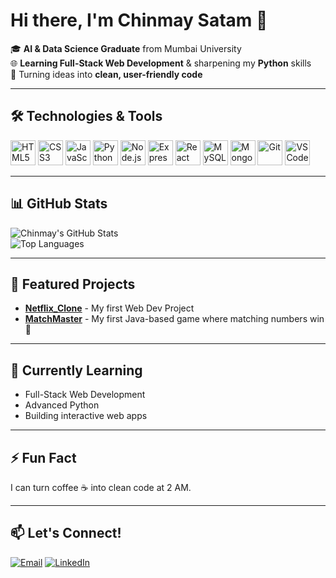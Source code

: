 # Hi there, I'm Chinmay Satam 👋

🎓 **AI & Data Science Graduate** from Mumbai University  
🌐 **Learning Full-Stack Web Development** & sharpening my **Python** skills  
🚀 Turning ideas into **clean, user-friendly code**  

---

## 🛠 Technologies & Tools
<p>
<img src="https://cdn.jsdelivr.net/gh/devicons/devicon/icons/html5/html5-original.svg" width="40" alt="HTML5" />
<img src="https://cdn.jsdelivr.net/gh/devicons/devicon/icons/css3/css3-original.svg" width="40" alt="CSS3" />
<img src="https://cdn.jsdelivr.net/gh/devicons/devicon/icons/javascript/javascript-original.svg" width="40" alt="JavaScript" />
<img src="https://cdn.jsdelivr.net/gh/devicons/devicon/icons/python/python-original.svg" width="40" alt="Python" />
<img src="https://cdn.jsdelivr.net/gh/devicons/devicon/icons/nodejs/nodejs-original.svg" width="40" alt="Node.js" />
<img src="https://cdn.jsdelivr.net/gh/devicons/devicon/icons/express/express-original-wordmark.svg" width="40" alt="Express" />
<img src="https://cdn.jsdelivr.net/gh/devicons/devicon/icons/react/react-original.svg" width="40" alt="React" />
<img src="https://cdn.jsdelivr.net/gh/devicons/devicon/icons/mysql/mysql-original.svg" width="40" alt="MySQL" />
<img src="https://cdn.jsdelivr.net/gh/devicons/devicon/icons/mongodb/mongodb-original.svg" width="40" alt="MongoDB" />
<img src="https://cdn.jsdelivr.net/gh/devicons/devicon/icons/git/git-original.svg" width="40" alt="Git" />
<img src="https://cdn.jsdelivr.net/gh/devicons/devicon/icons/vscode/vscode-original.svg" width="40" alt="VS Code" />
</p>

---

## 📊 GitHub Stats
![Chinmay's GitHub Stats](https://github-readme-stats.vercel.app/api?username=Chinmay852&show_icons=true&theme=tokyonight)  
![Top Languages](https://github-readme-stats.vercel.app/api/top-langs/?username=Chinmay852&layout=compact&theme=tokyonight)

---

## 📌 Featured Projects
- [**Netflix_Clone**](https://github.com/Chinmay852/Netflix-Clone) - My first Web Dev Project
- [**MatchMaster**](https://github.com/Chinmay852/MatchMaster) - My first Java-based game where matching numbers win 🎯  

---

## 🌱 Currently Learning
- Full-Stack Web Development
- Advanced Python
- Building interactive web apps

---

## ⚡ Fun Fact
I can turn coffee ☕ into clean code at 2 AM.  

---

## 📫 Let's Connect!
[![Email](https://img.shields.io/badge/Email-red?style=for-the-badge&logo=gmail&logoColor=white)](chinmaysatam809@gmail.com)
[![LinkedIn](https://img.shields.io/badge/LinkedIn-blue?style=for-the-badge&logo=linkedin)](https://www.linkedin.com/in/chinmayai080502/)
